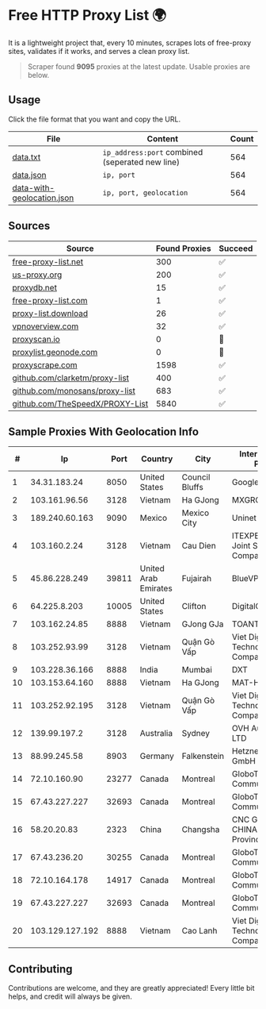 
# Free HTTP Proxy List 🌍

It is a lightweight project that, every 10 minutes, scrapes lots of free-proxy sites, validates if it works, and serves a clean proxy list.


> Scraper found **9095** proxies at the latest update. Usable proxies are below.

## Usage

Click the file format that you want and copy the URL.


|File|Content|Count|
|----|-------|-----|
|[data.txt](https://raw.githubusercontent.com/themiralay/Proxy-List-World/master/data.txt)|`ip_address:port` combined (seperated new line)|564|
|[data.json](https://raw.githubusercontent.com/themiralay/Proxy-List-World/master/data.json)|`ip, port`|564|
|[data-with-geolocation.json](https://raw.githubusercontent.com/themiralay/Proxy-List-World/master/data-with-geolocation.json)|`ip, port, geolocation`|564|

## Sources

|Source|Found Proxies|Succeed|
|------|-------------|-------|
|[free-proxy-list.net](https://free-proxy-list.net)|300|✅|
|[us-proxy.org](https://www.us-proxy.org)|200|✅|
|[proxydb.net](http://proxydb.net)|15|✅|
|[free-proxy-list.com](https://free-proxy-list.com/?page=&port=&type%5B%5D=http&type%5B%5D=https&up_time=0&search=Search)|1|✅|
|[proxy-list.download](https://www.proxy-list.download/HTTP)|26|✅|
|[vpnoverview.com](https://vpnoverview.com/privacy/anonymous-browsing/free-proxy-servers)|32|✅|
|[proxyscan.io](https://www.proxyscan.io)|0|🚫|
|[proxylist.geonode.com](https://proxylist.geonode.com/api/proxy-list?limit=300&page=1&sort_by=lastChecked&sort_type=desc&protocols=http,https)|0|🚫|
|[proxyscrape.com](https://api.proxyscrape.com/v2/?request=displayproxies&protocol=http&timeout=10000&country=all&ssl=all&anonymity=all)|1598|✅|
|[github.com/clarketm/proxy-list](https://raw.githubusercontent.com/clarketm/proxy-list/master/proxy-list-raw.txt)|400|✅|
|[github.com/monosans/proxy-list](https://raw.githubusercontent.com/monosans/proxy-list/main/proxies/http.txt)|683|✅|
|[github.com/TheSpeedX/PROXY-List](https://raw.githubusercontent.com/TheSpeedX/PROXY-List/master/http.txt)|5840|✅|


## Sample Proxies With Geolocation Info

|#|Ip|Port|Country|City|Internet Service Provider|
|-|--|----|-------|----|-------------------------|
|1|34.31.183.24|8050|United States|Council Bluffs|Google LLC|
|2|103.161.96.56|3128|Vietnam|Ha GJong|MXGROUP|
|3|189.240.60.163|9090|Mexico|Mexico City|Uninet S.A. de C.V.|
|4|103.160.2.24|3128|Vietnam|Cau Dien|ITEXPERT Viet Nam Joint Stock Company|
|5|45.86.228.249|39811|United Arab Emirates|Fujairah|BlueVPS OU|
|6|64.225.8.203|10005|United States|Clifton|DigitalOcean, LLC|
|7|103.162.24.85|8888|Vietnam|GJong GJa|TOANTHANGSTECH|
|8|103.252.93.99|3128|Vietnam|Quận Gò Vấp|Viet Digital Technology Liability Company|
|9|103.228.36.166|8888|India|Mumbai|DXT|
|10|103.153.64.160|8888|Vietnam|Ha GJong|MAT-HN|
|11|103.252.92.195|3128|Vietnam|Quận Gò Vấp|Viet Digital Technology Liability Company|
|12|139.99.197.2|3128|Australia|Sydney|OVH Australia PTY LTD|
|13|88.99.245.58|8903|Germany|Falkenstein|Hetzner Online GmbH|
|14|72.10.160.90|23277|Canada|Montreal|GloboTech Communications|
|15|67.43.227.227|32693|Canada|Montreal|GloboTech Communications|
|16|58.20.20.83|2323|China|Changsha|CNC Group CHINA169 Hunan Province Network|
|17|67.43.236.20|30255|Canada|Montreal|GloboTech Communications|
|18|72.10.164.178|14917|Canada|Montreal|GloboTech Communications|
|19|67.43.227.227|32693|Canada|Montreal|GloboTech Communications|
|20|103.129.127.192|8888|Vietnam|Cao Lanh|Viet Digital Technology Liability Company|



## Contributing

Contributions are welcome, and they are greatly appreciated! Every
little bit helps, and credit will always be given.

